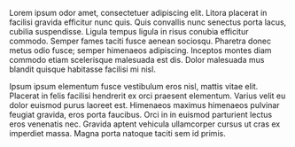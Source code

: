 Lorem ipsum odor amet, consectetuer adipiscing elit. Litora placerat in facilisi gravida efficitur nunc quis. Quis convallis nunc senectus porta lacus, cubilia suspendisse. Ligula tempus ligula in risus conubia efficitur commodo. Semper fames taciti fusce aenean sociosqu. Pharetra donec metus odio fusce; semper himenaeos adipiscing. Inceptos montes diam commodo etiam scelerisque malesuada est dis. Dolor malesuada mus blandit quisque habitasse facilisi mi nisl.

Ipsum ipsum elementum fusce vestibulum eros nisl, mattis vitae elit. Placerat in felis facilisi hendrerit ex orci praesent elementum. Varius velit eu dolor euismod purus laoreet est. Himenaeos maximus himenaeos pulvinar feugiat gravida, eros porta faucibus. Orci in in euismod parturient lectus eros venenatis nec. Gravida aptent vehicula ullamcorper cursus ut cras ex imperdiet massa. Magna porta natoque taciti sem id primis.

